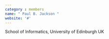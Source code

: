 ```yaml
---
category : members
name: " Paul B. Jackson " 
website: '#'
---
```

School of Informatics, University of Edinburgh
UK

